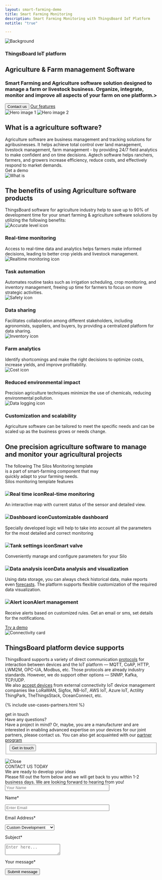 ```yaml
---
layout: smart-farming-demo
title: Smart Farming Monitoring
description: Smart Farming Monitoring with ThingsBoard IoT Platform
notitle: "true"

--- 
```


<section id="hero" class="light-text">
</section> 

<section id="first-screen" class="center">
    <img id="background" src="/images/usecases/smart-farming/elipse-background.png" alt="Background"/>
    <div class="hero-container">
        <div id="hero-content">
            <h3 class="hero-title">ThingsBoard IoT platform</h3>
            <h1 class="title">Agriculture & Farm management Software</h1>
            <h3 class="sub-title">Smart Farming and Agriculture software solution designed to manage a farm or livestock business. Organize, integrate, monitor and improve all aspects of your farm on one platform.></h3>
            <div class="info-block">
                <input class="filled-button anchor-button" type="button" value="Contact us"/>
                <a class="outline-button" href="/docs/paas/#features">Our features</a>
            </div>
        </div>
        <div class="container">
            <img id="header-img1" src="/images/usecases/smart-farming/hero-image-1.webp" alt="Hero image 1"/>
            <img id="header-img2" src="/images/usecases/smart-farming/hero-image-2.webp" alt="Hero image 2"/>
        </div>
    </div>
</section>

<section id="third-screen" class="content-wrapper">
    <div class="container">
        <div class="left-side">
            <h2 class="side-title">What is a agriculture software?</h2>
            <div class="side-text">Agriculture software are business management and tracking solutions for agribusinesses. It helps achieve total control over land management, livestock management, farm management - by providing 24/7 field analytics to make confident and on time decisions. Agtech software helps ranchers, farmers, and growers increase efficiency, reduce costs, and effectively respond to market demands.</div>
            <a class="outline-button anchor-button">Get a demo</a>
        </div>
        <div class="right-side">
            <img id="rectangle" src="/images/usecases/smart-farming/what-is.webp" alt="What is" loading="lazy"/>
        </div>
    </div>
</section>

<section id="benefits-screen" class="content-wrapper">
    <h2 class="benefits-title">The benefits of using Agriculture software products</h2>
    <div class="benefits-sub-title">ThingsBoard software for agriculture industry help to save up to 90% of development time for your smart farming & agriculture software solutions by utilizing the following benefits:</div>
    <div class="cards">
        <div class="card">
            <img src="/images/usecases/smart-farming/real-time-icon.webp" alt="Accurate level icon" loading="lazy"/>
            <h3 class="title">Real-time monitoring</h3>
            <div class="text">Access to real-time data and analytics helps farmers make informed decisions, leading to better crop yields and livestock management.</div>
        </div>
        <div class="card">
            <img src="/images/usecases/smart-farming/task-icon.webp" alt="Realtime monitoring icon" loading="lazy"/>
            <h3 class="title">Task automation</h3>
            <div class="text">Automates routine tasks such as irrigation scheduling, crop monitoring, and inventory management, freeing up time for farmers to focus on more strategic activities.</div>
        </div>
        <div class="card">
            <img src="/images/usecases/smart-farming/data-sharing-icon.webp" alt="Safety icon" loading="lazy"/>
            <h3 class="title">Data sharing</h3>
            <div class="text">Facilitates collaboration among different stakeholders, including agronomists, suppliers, and buyers, by providing a centralized platform for data sharing.</div>
        </div>
        <div class="card">
            <img src="/images/usecases/smart-farming/analytics-icon.webp" alt="Inventory icon" loading="lazy"/>
            <h3 class="title">Farm analytics</h3>
            <div class="text">Identify shortcomings and make the right decisions to optimize costs, increase yields, and improve profitability.</div>
        </div>
        <div class="card">
            <img src="/images/usecases/smart-farming/reduced-icon.webp" alt="Cost icon" loading="lazy"/>
            <h3 class="title">Reduced environmental impact</h3>
            <div class="text">Precision agriculture techniques minimize the use of chemicals, reducing environmental pollution.</div>
        </div>
        <div class="card">
            <img src="/images/usecases/smart-farming/customization-icon.webp" alt="Data logging icon" loading="lazy"/>
            <h3 class="title">Customization and scalability</h3>
            <div class="text">Agriculture software can be tailored to meet the specific needs and can be scaled up as the business grows or needs change.</div>
        </div>
    </div>
</section>

<section id="dark-section" class="content-wrapper">
    <div class="header">
        <h2 class="title">
            One precision agriculture
            <span class="second-text">software to manage and</span>
            <span class="second-text">monitor your agricultural projects</span>
        </h2>
        <div class="sub-title">The following The Silos Monitoring template</div> 
        <div class="sub-title">is a part of smart-farming component that may</div> 
        <div class="sub-title last">quickly adapt to your farming needs.</div>
    </div>
    <div class="info-block">
        <div class="menu">
            <div class="panel-title">Silos monitoring template features</div>
            <div class="expansion-panel">
                <div class="expansion-header">
                    <h3 class="expansion-title"><img class="header-icon" src="/images/usecases/smart-farming/real-time.webp" alt="Real time icon" loading="lazy"/>Real-time monitoring</h3>
                </div>
                <div class="expansion-content">
                    <p>An interactive map with current status of the sensor and detailed view.</p>
                </div>
            </div>
            <div class="expansion-panel">
                <div class="expansion-header">
                    <h3 class="expansion-title"><img class="header-icon" src="/images/usecases/smart-farming/dashboard.webp" alt="Dashboard icon" loading="lazy"/>Customizable dashboard</h3>
                </div>
                <div class="expansion-content">
                    <p>Specially developed logic will help to take into account all the parameters for the most detailed and correct monitoring</p>
                </div>
            </div>
            <div class="expansion-panel">
                <div class="expansion-header">
                    <h3 class="expansion-title"><img class="header-icon" src="/images/usecases/smart-farming/tank-settings.webp" alt="Tank settings icon" loading="lazy"/>Smart valve</h3>
                </div>
                <div class="expansion-content">
                    <p>Conveniently manage and configure parameters for your Silo</p>
                </div>
            </div>
            <div class="expansion-panel">
                <div class="expansion-header">
                    <h3 class="expansion-title"><img class="header-icon" src="/images/usecases/smart-farming/data-analysis.webp" alt="Data analysis icon" loading="lazy"/>Data analysis and visualization</h3>
                </div>
                <div class="expansion-content">
                    <p>Using data storage, you can always check historical data, make reports even <a href="/products/trendz/" class="link-text">forecasts</a>. The platform supports flexible customization of the required data visualization.</p>
                </div>
            </div>
            <div class="expansion-panel last">
                <div class="expansion-header">
                    <h3 class="expansion-title"><img class="header-icon" src="/images/usecases/smart-farming/alert.webp" alt="Alert icon" loading="lazy"/>Alert management</h3>
                </div>
                <div class="expansion-content">
                    <p>Receive alerts based on customized rules. Get an email or sms, set details for the notifications.</p>
                </div>
            </div>
            <a target="_blank" class="try-demo-button" href="https://demo.thingsboard.io/dashboard/1f9828d0-058e-11e7-87f7-bb0136cc33d0?publicId=963ab470-34c9-11e7-a7ce-bb0136cc33d0">Try a demo</a>
        </div>
        <div class="images"></div>
    </div>
</section>

<section id="connectivity" class="content-wrapper">
    <div class="container">
        <div class="left">
            <img class="connectivity-image" loading="lazy" src="/images/usecases/smart-farming/connectivity.webp" alt="Connectivity card"/>
        </div>
        <div class="right">
            <h2 class="title">ThingsBoard platform device supports</h2>
            <div class="text">ThingsBoard supports a variety of direct communication <a class="blue-text" href="/docs/pe/api/">protocols</a> for interaction between devices and the IoT platform — MQTT, CoAP, HTTP, LWM2M, OPC-UA, Modbus, etc. Those protocols are already industry standards. However, we do support other options — SNMP, Kafka, TCP/UDP.</div>
            <div class="text">We also <a class="blue-text" href="/docs/user-guide/integrations/">accept devices</a> from external connectivity IoT device management companies like LoRaWAN, Sigfox, NB-IoT, AWS IoT, Azure IoT, Actility ThingPark, TheThingsStack, OceanConnect, etc.</div>
        </div> 
    </div>
</section>

{% include use-cases-partners.html %}

<section id="get-in-touch" class="get-in-touch">
    <div class="content-wrapper">
        <div id="content-get-in-touch">
            <div class="side-title">
                <span id="side-title-heading">get in touch</span>
            </div>
            <div class="info">
                <div class="section-title">Have any questions?</div>
                <div class="section-text">Have a project in mind? Or, maybe, you are a manufacturer and are interested in enabling advanced expertise on your devices for our joint partners, please contact us. You can also get acquainted with our <a class="blue-text" href="/partners/hardware/program/">partner program</a></div>
            </div>
            <form class="contact-form">
                <fieldset>
                    <div class="submit-button-container">
                        <input class="cdu-button anchor-button" value="Get in touch" type="button" id="myBtn">
                    </div>
                </fieldset>
            </form>
        </div>
    </div>
</section>

<div id="myModal" class="modal">
  <div class="modal-content">
    <div class="close-button">
        <img class="close" src="/images/close-icon.svg" alt="Close"/>
    </div>
    <div class="sub-content">
        <div class="title">
            <span>CONTACT US TODAY</span>
        </div> 
        <div class="sub-title">
            <span>We are ready to develop your ideas</span>
        </div>
        <div class="sub-sub-title">
            <span>Please fill out the form below and we will get back to you within 1-2 business days. 
            We are looking forward to hearing from you!</span>
        </div>
        <form id="contact-form" method="post" onsubmit="return validateContactForm(this)">
            <div class="form-section">
                <div class="form-element">
                    <label for="first-name">
                        <input id="first-name" class="cdu-form-control" value="" placeholder="Your Name" name="first-name" type="text" size="40" maxlength="50">
                        <p>Name*</p>
                    </label>
                </div>
                <div class="form-element">
                    <label for="email">
                        <input id="email" class="cdu-form-control" value="" placeholder="Enter Email" name="email" type="email" size="40" maxlength="80">
                        <p>Email Address*</p>
                    </label>
                </div>
            </div>
            <div class="form-section secondary">
                <div class="form-element next">
                    <label for="subject" class="label-select">
                        <select class="cdu-form-control" name="subject">
                            <option value="Custom Development" selected>Custom Development</option>
                            <option value="Technical Support">Technical Support</option>
                            <option value="ThingsBoard Products">ThingsBoard Products</option>
                            <option value="Deployment Options">Deployment Options</option>
                            <option value="Training">Training</option>
                            <option value="Professional Services">Professional Services</option>
                            <option value="Partnership">Partnership</option>
                            <option value="Press or Analyst Inquiry">Press or Analyst Inquiry</option>
                            <option value="General Feedback">General Feedback</option>
                            <option value="Other">Other</option>
                        </select>
                        <p>Subject*</p>
                    </label>
                </div>
            </div>
            <div class="form-section secondary">
                <div class="form-element next">
                    <label for="msg">
                        <textarea id="msg" class="cdu-form-control cdu-text-area" value="" placeholder="Enter here..." name="message" type="text" size="40" maxlength="800"></textarea>
                        <p>Your message*</p>
                    </label>
                </div>
            </div>
            <div class="submit-button-container">
                <input class="cdu-button" value="Submit message" type="submit"/>
            </div>
        </form>
    </div>
  </div>
</div>

<script type="text/javascript">
    document.addEventListener('DOMContentLoaded', function() {
        const expansionPanels = document.querySelectorAll('.expansion-panel');
        const images = document.querySelector('.images');
        let currentExpandedIndex = 0;

        expansionPanels[0].classList.add('expanded');
        updateImages(0);

        expansionPanels.forEach((panel, index) => {
            panel.addEventListener('click', function() {
                if (index === currentExpandedIndex) {
                    return; 
                }

                expansionPanels.forEach(item => {
                    item.classList.remove('expanded');
                });

                this.classList.add('expanded');
                currentExpandedIndex = index; 
                
                updateImages(index);
            });
        });

        function updateImages(index) {
            const darkMapImages = [
                "<img loading='lazy' class='dark-map-image' alt='Map' src='/images/usecases/smart-farming/real-time-monitoring.webp'/>",
                "<img loading='lazy' class='dark-map1-image' alt='Map' src='/images/usecases/smart-farming/customizable-dashboard.webp'/>",
                "<img loading='lazy' class='dark-map2-image' alt='Map' src='/images/usecases/smart-farming/smart-valve.webp'/>",
                "<img loading='lazy' class='dark-map3-image' alt='Map' src='/images/usecases/smart-farming/data-analysis-visualization.webp'/>",
                "<img loading='lazy' class='dark-map4-image' alt='Map' src='/images/usecases/smart-farming/alert-management.webp'/>"
            ];

            images.innerHTML = `${darkMapImages[index]}`;
        }
    });

    var modal = document.getElementById("myModal");

    modal.onclick = function (event) {
        if (event.target == modal) {
            modal.style.display = "none";
        }
    }

    var span = document.getElementsByClassName("close")[0];

    span.onclick = function() {
        modal.style.display = "none";
    }

    document.querySelectorAll('.anchor-button').forEach(anchor => {
        anchor.addEventListener('click', function (e) {
            modal.style.display = "flex";
        });
    });

    function validateContactForm(form) {
        var name = $('input[name=first-name]', form).val();
        var email = $('input[name=email]', form).val();
        var message = $('textarea[name=message]', form).val();

        if (!validateValue('Name', name)) {
            return false;
        }
        if (!validateValue('Email Address', email)) {
            return false;
        }
        if (!validateValue('Message', message)) {
            return false;
        }

        var emailExp = /^[a-zA-Z0-9._%-]+@[a-zA-Z0-9.-]+\.[a-zA-Z]{2,4}$/;
        if(email.match(emailExp)==null) {
            window.alert("Entered Email Address is not valid.");
            return false;
        }
    }

    function validateValue(name, val) {
        if (isEmpty(val)) {
            window.alert("Please fill '" + name + "' field.");
            return false;
        }
        return true;
    }

    function isEmpty(val) {
        return val === undefined || val === null || val.trim().length == 0;
    }

    var contactform =  document.getElementById('contact-form');

    contactform.setAttribute('action', 'https://formspree.io/f/xbjvbeln');

    jqueryDefer(
        function () {
            $( document ).ready(function() {
               /*  $('html, body').animate({
                            scrollTop: $('#contact-form').offset().top - 200
                          }, 0);*/
                 $('#contact-form .form-element .form-control').addClass("input--empty");
                 $('#contact-form .form-element .form-control').on('input', function() {
                      if( !$(this).val() ) {
                         $(this).addClass("input--empty");
                      } else {
                         $(this).removeClass("input--empty");
                      }
                 });

                 $.urlParam = function (name) {
                     var results = new RegExp('[\?&]' + name + '=([^&#]*)').exec(window.location.href);
                     return results ? results[1] : null;
                 };
                 var subjectValue = $.urlParam('subject');
                 if (subjectValue != undefined && subjectValue.trim().length > 0) {
                    $('#contact-form select[name=subject]').val(decodeURIComponent(subjectValue));
                    $('#contact-form select[name=subject]').removeClass("input--empty");
                 }
            });
        }
    );
</script>
